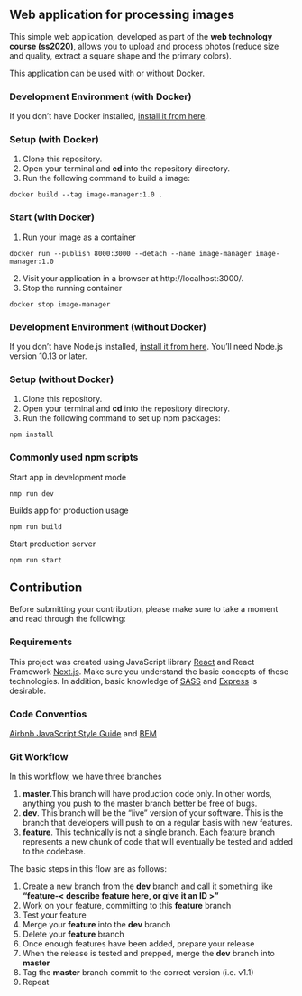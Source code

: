 ## Web application for processing images
This simple web application, developed as part of the **web technology course (ss2020)**, allows you to upload and process photos (reduce size and quality, extract a square shape and the primary colors).

This application can be used with or without Docker.

### Development Environment (with Docker)
If you don’t have Docker installed, [install it from here](https://docs.docker.com/get-docker/).

### Setup (with Docker)
1. Сlone this repository. 
2. Open your terminal and **cd** into the repository directory.
3. Run the following command to build a image:
```
docker build --tag image-manager:1.0 .
```

### Start (with Docker)
1. Run your image as a container
```
docker run --publish 8000:3000 --detach --name image-manager image-manager:1.0
```
2. Visit your application in a browser at http://localhost:3000/.
3. Stop the running container
```
docker stop image-manager
```
### Development Environment (without Docker)
If you don’t have Node.js installed, [install it from here](https://nodejs.org/en/).
You’ll need Node.js version 10.13 or later.

### Setup (without Docker)
1. Сlone this repository. 
2. Open your terminal and **cd** into the repository directory.
3. Run the following command to set up npm packages:
```
npm install
```
 ### Commonly used npm scripts
Start app in development mode
```
nmp run dev
```
Builds app for production usage
```
npm run build 
```
Start production server
```
npm run start
```
## Contribution
Before submitting your contribution, please make sure to take a moment and read through the following:

### Requirements
This project was created using JavaScript library [React](https://reactjs.org/) and React Framework [Next.js](https://nextjs.org/). Make sure you understand the basic concepts of these technologies. In addition, basic knowledge of [SASS](https://sass-lang.com/) and [Express](https://expressjs.com/) is desirable.

### Code Conventios
[Airbnb JavaScript Style Guide](https://github.com/airbnb/javascript) and [BEM](http://getbem.com/)

### Git Workflow
In this workflow, we have three branches
1. **master**.This branch will have production code only. In other words, anything you push to the master branch better be free of bugs.
2. **dev**. This branch will be the “live” version of your software. This is the branch that developers will push to on a regular basis with new features.
3. **feature**. This technically is not a single branch. Each feature branch represents a new chunk of code that will eventually be tested and added to the codebase.

The basic steps in this flow are as follows:
1. Create a new branch from the **dev** branch and call it something like **“feature-< describe feature here, or give it an ID >”**
2. Work on your feature, committing to this **feature** branch
3. Test your feature
4. Merge your **feature** into the **dev** branch
5. Delete your **feature** branch
6. Once enough features have been added, prepare your release
7. When the release is tested and prepped, merge the **dev** branch into **master**
8. Tag the **master** branch commit to the correct version (i.e. v1.1)
9. Repeat